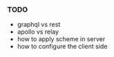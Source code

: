 ### TODO
- graphql vs rest
- apollo vs relay
- how to apply scheme in server
- how to configure the client side
